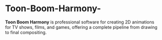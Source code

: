 # Toon-Boom-Harmony-
**Toon Boom Harmony** is professional software for creating 2D animations for TV shows, films, and games, offering a complete pipeline from drawing to final compositing.
